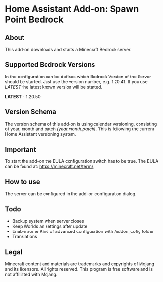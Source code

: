 # Home Assistant Add-on: Spawn Point Bedrock

## About

This add-on downloads and starts a Minecraft Bedrock server.

## Supported Bedrock Versions

In the configuration can be defines which Bedrock Version of the Server should be started.
Just use the version number, e.g. 1.20.41. If you use _LATEST_ the latest known version will be started.

**LATEST** - 1.20.50

## Version Schema

The version schema of this add-on is using calendar versioning, consisting of year, month and patch _(year.month.patch)_. This is following the current Home Assistant versioning system.

## Important

To start the add-on the EULA configuration switch has to be true. The EULA can be found at: https://minecraft.net/terms

## How to use

The server can be configured in the add-on configuration dialog.

## Todo

- Backup system when server closes
- Keep Worlds an settings after update
- Enable some Kind of advanced configuration with /addon_cofig folder
- Translations

## Legal

Minecraft content and materials are trademarks and copyrights of Mojang and its licensors. All rights reserved. This program is free software and is not affiliated with Mojang.
